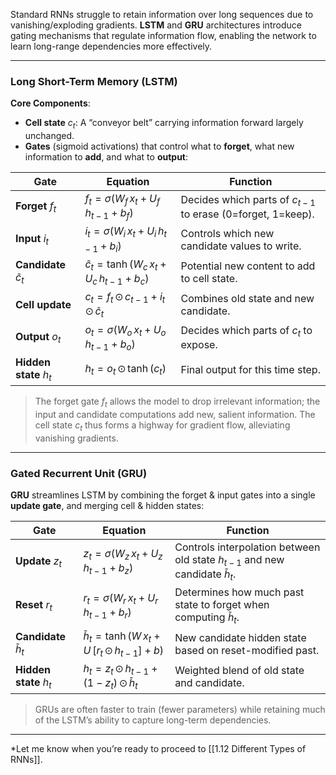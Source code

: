 Standard RNNs struggle to retain information over long sequences due to vanishing/exploding gradients. **LSTM** and **GRU** architectures introduce gating mechanisms that regulate information flow, enabling the network to learn long-range dependencies more effectively.

---

### Long Short-Term Memory (LSTM)

**Core Components**:
- **Cell state** $c_t$: A “conveyor belt” carrying information forward largely unchanged.
- **Gates** (sigmoid activations) that control what to **forget**, what new information to **add**, and what to **output**:

| Gate             | Equation                                                                             | Function                                         |
|------------------|--------------------------------------------------------------------------------------|--------------------------------------------------|
| **Forget** $f_t$   | $f_t = \sigma(W_f\,x_t + U_f\,h_{t-1} + b_f)$                                        | Decides which parts of $c_{t-1}$ to erase (0=forget, 1=keep). |
| **Input** $i_t$    | $i_t = \sigma(W_i\,x_t + U_i\,h_{t-1} + b_i)$                                        | Controls which new candidate values to write.    |
| **Candidate** $\tilde{c}_t$ | $\tilde{c}_t = \tanh(W_c\,x_t + U_c\,h_{t-1} + b_c)$                        | Potential new content to add to cell state.      |
| **Cell update**      | $c_t = f_t \,\odot\, c_{t-1} \;+\; i_t \,\odot\, \tilde{c}_t$                         | Combines old state and new candidate.            |
| **Output** $o_t$    | $o_t = \sigma(W_o\,x_t + U_o\,h_{t-1} + b_o)$                                        | Decides which parts of $c_t$ to expose.        |
| **Hidden state** $h_t$ | $h_t = o_t \,\odot\, \tanh(c_t)$                                                      | Final output for this time step.                 |

> The forget gate $f_t$ allows the model to drop irrelevant information; the input and candidate computations add new, salient information. The cell state $c_t$ thus forms a highway for gradient flow, alleviating vanishing gradients.

---

### Gated Recurrent Unit (GRU)

**GRU** streamlines LSTM by combining the forget & input gates into a single **update gate**, and merging cell & hidden states:

| Gate              | Equation                                                                          | Function                                           |
|-------------------|-----------------------------------------------------------------------------------|----------------------------------------------------|
| **Update** $z_t$   | $z_t = \sigma(W_z\,x_t + U_z\,h_{t-1} + b_z)$                                     | Controls interpolation between old state $h_{t-1}$ and new candidate $\tilde{h}_t$. |
| **Reset** $r_t$    | $r_t = \sigma(W_r\,x_t + U_r\,h_{t-1} + b_r)$                                     | Determines how much past state to forget when computing $\tilde{h}_t$.             |
| **Candidate** $\tilde{h}_t$ | $\tilde{h}_t = \tanh(W\,x_t + U\,[r_t \,\odot\, h_{t-1}] + b)$                        | New candidate hidden state based on reset-modified past. |
| **Hidden state** $h_t$ | $h_t = z_t \,\odot\, h_{t-1} \;+\; (1 - z_t) \,\odot\, \tilde{h}_t$                     | Weighted blend of old state and candidate.         |

> GRUs are often faster to train (fewer parameters) while retaining much of the LSTM’s ability to capture long-term dependencies.

---

*Let me know when you’re ready to proceed to [[1.12 Different Types of RNNs]].